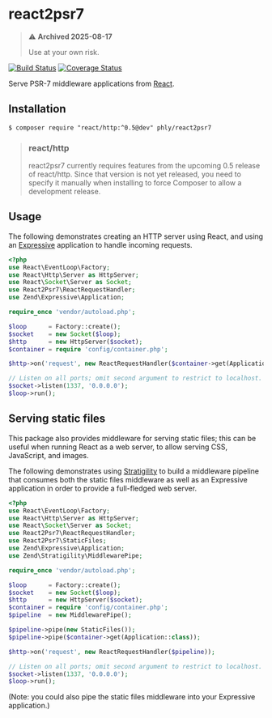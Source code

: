# react2psr7

> :warning: **Archived 2025-08-17**
> 
> Use at your own risk.

[![Build Status](https://secure.travis-ci.org/phly/react2psr7.svg?branch=master)](https://secure.travis-ci.org/phly/react2psr7)
[![Coverage Status](https://coveralls.io/repos/github/phly/react2psr7/badge.svg?branch=master)](https://coveralls.io/github/phly/react2psr7?branch=master)

Serve PSR-7 middleware applications from [React](http://reactphp.org).

## Installation

```console
$ composer require "react/http:^0.5@dev" phly/react2psr7
```

> ### react/http
>
> react2psr7 currently requires features from the upcoming 0.5 release of
> react/http. Since that version is not yet released, you need to specify
> it manually when installing to force Composer to allow a development
> release.

## Usage

The following demonstrates creating an HTTP server using React, and using an
[Expressive](https://zendframework.github.io/zend-expressive/) application
to handle incoming requests.

```php
<?php
use React\EventLoop\Factory;
use React\Http\Server as HttpServer;
use React\Socket\Server as Socket;
use React2Psr7\ReactRequestHandler;
use Zend\Expressive\Application;

require_once 'vendor/autoload.php';

$loop      = Factory::create();
$socket    = new Socket($loop);
$http      = new HttpServer($socket);
$container = require 'config/container.php';

$http->on('request', new ReactRequestHandler($container->get(Application::class)));

// Listen on all ports; omit second argument to restrict to localhost.
$socket->listen(1337, '0.0.0.0');
$loop->run();
```

## Serving static files

This package also provides middleware for serving static files; this can be
useful when running React as a web server, to allow serving CSS, JavaScript, and
images.

The following demonstrates using [Stratigility](https://github.com/zendframework/zend-stratigility)
to build a middleware pipeline that consumes both the static files middleware
as well as an Expressive application in order to provide a full-fledged web
server.

```php
<?php
use React\EventLoop\Factory;
use React\Http\Server as HttpServer;
use React\Socket\Server as Socket;
use React2Psr7\ReactRequestHandler;
use React2Psr7\StaticFiles;
use Zend\Expressive\Application;
use Zend\Stratigility\MiddlewarePipe;

require_once 'vendor/autoload.php';

$loop      = Factory::create();
$socket    = new Socket($loop);
$http      = new HttpServer($socket);
$container = require 'config/container.php';
$pipeline  = new MiddlewarePipe();

$pipeline->pipe(new StaticFiles());
$pipeline->pipe($container->get(Application::class));

$http->on('request', new ReactRequestHandler($pipeline));

// Listen on all ports; omit second argument to restrict to localhost.
$socket->listen(1337, '0.0.0.0');
$loop->run();
```

(Note: you could also pipe the static files middleware into your Expressive
application.)
